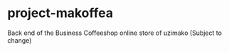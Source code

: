 # project-makoffea
Back end of the Business Coffeeshop online store of uzimako (Subject to change) 
